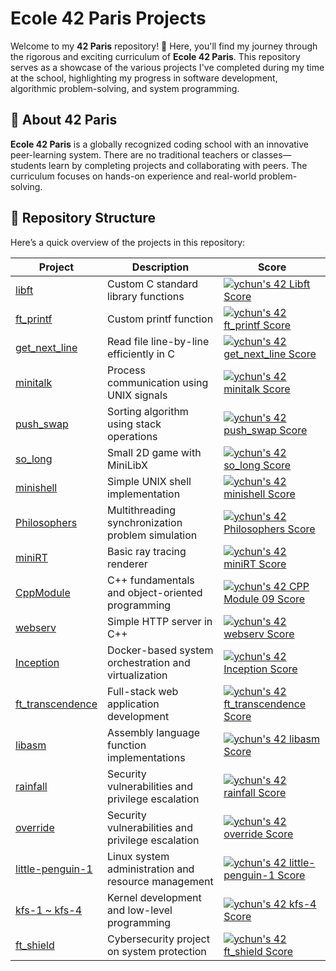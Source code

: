 # Ecole 42 Paris Projects

Welcome to my **42 Paris** repository! 🚀 Here, you'll find my journey through the rigorous and exciting curriculum of **Ecole 42 Paris**. This repository serves as a showcase of the various projects I've completed during my time at the school, highlighting my progress in software development, algorithmic problem-solving, and system programming.

## 📌 About 42 Paris
**Ecole 42 Paris** is a globally recognized coding school with an innovative peer-learning system. There are no traditional teachers or classes—students learn by completing projects and collaborating with peers. The curriculum focuses on hands-on experience and real-world problem-solving.

## 📂 Repository Structure
Here’s a quick overview of the projects in this repository:

| Project | Description | Score |
|---------|------------|--------|
| [libft](https://github.com/PfClaKr/Ecole42Paris_libft) | Custom C standard library functions |[![ychun's 42 Libft Score](https://badge.nimon.fr/api/v2/cm4c6n3in2556301l6e8a42d8t/project/2414638)](https://github.com/Nimon77/badge42)|
| [ft_printf](https://github.com/PfClaKr/Ecole42Paris_ftprintf) | Custom printf function |[![ychun's 42 ft_printf Score](https://badge.nimon.fr/api/v2/cm4c6n3in2556301l6e8a42d8t/project/2429273)](https://github.com/Nimon77/badge42)|
| [get_next_line](https://github.com/PfClaKr/Ecole42Paris_GNL) | Read file line-by-line efficiently in C |[![ychun's 42 get_next_line Score](https://badge.nimon.fr/api/v2/cm4c6n3in2556301l6e8a42d8t/project/2429274)](https://github.com/Nimon77/badge42)|
| [minitalk](https://github.com/PfClaKr/Ecole42Paris_minitalk) | Process communication using UNIX signals |[![ychun's 42 minitalk Score](https://badge.nimon.fr/api/v2/cm4c6n3in2556301l6e8a42d8t/project/2610319)](https://github.com/Nimon77/badge42)|
| [push_swap](https://github.com/PfClaKr/Ecole42Paris_PushSwap) | Sorting algorithm using stack operations |[![ychun's 42 push_swap Score](https://badge.nimon.fr/api/v2/cm4c6n3in2556301l6e8a42d8t/project/2610320)](https://github.com/Nimon77/badge42)|
| [so_long](https://github.com/PfClaKr/Ecole42Paris_Solong) | Small 2D game with MiniLibX |[![ychun's 42 so_long Score](https://badge.nimon.fr/api/v2/cm4c6n3in2556301l6e8a42d8t/project/2860734)](https://github.com/Nimon77/badge42)|
| [minishell](https://github.com/PfClaKr/Ecole42Paris_minishell) | Simple UNIX shell implementation |[![ychun's 42 minishell Score](https://badge.nimon.fr/api/v2/cm4c6n3in2556301l6e8a42d8t/project/2926845)](https://github.com/Nimon77/badge42)|
| [Philosophers](https://github.com/PfClaKr/Ecole42Paris_Philosophers) | Multithreading synchronization problem simulation |[![ychun's 42 Philosophers Score](https://badge.nimon.fr/api/v2/cm4c6n3in2556301l6e8a42d8t/project/2911277)](https://github.com/Nimon77/badge42)|
| [miniRT](https://github.com/PfClaKr/Ecole42Paris_miniRT) | Basic ray tracing renderer |[![ychun's 42 miniRT Score](https://badge.nimon.fr/api/v2/cm4c6n3in2556301l6e8a42d8t/project/3095912)](https://github.com/Nimon77/badge42)|
| [CppModule](https://github.com/PfClaKr/Ecole42Paris_CppModule) | C++ fundamentals and object-oriented programming |[![ychun's 42 CPP Module 09 Score](https://badge.nimon.fr/api/v2/cm4c6n3in2556301l6e8a42d8t/project/3337624)](https://github.com/Nimon77/badge42)|
| [webserv](https://github.com/PfClaKr/Ecole42Paris_Webserv) |Simple HTTP server in C++ |[![ychun's 42 webserv Score](https://badge.nimon.fr/api/v2/cm4c6n3in2556301l6e8a42d8t/project/3355626)](https://github.com/Nimon77/badge42)|
| [Inception](https://github.com/PfClaKr/Ecole42Paris_Inception) | Docker-based system orchestration and virtualization |[![ychun's 42 Inception Score](https://badge.nimon.fr/api/v2/cm4c6n3in2556301l6e8a42d8t/project/3225531)](https://github.com/Nimon77/badge42)|
| [ft_transcendence](https://github.com/PfClaKr/Ecole42Paris_transcendence) | Full-stack web application development |[![ychun's 42 ft_transcendence Score](https://badge.nimon.fr/api/v2/cm4c6n3in2556301l6e8a42d8t/project/3510960)](https://github.com/Nimon77/badge42)|
| [libasm](https://github.com/PfClaKr/Ecole42Paris_libasm) | Assembly language function implementations |[![ychun's 42 libasm Score](https://badge.nimon.fr/api/v2/cm4c6n3in2556301l6e8a42d8t/project/3791250)](https://github.com/Nimon77/badge42)|
| [rainfall](https://github.com/PfClaKr/Ecole42Paris_Rainfall) | Security vulnerabilities and privilege escalation |[![ychun's 42 rainfall Score](https://badge.nimon.fr/api/v2/cm4c6n3in2556301l6e8a42d8t/project/4041270)](https://github.com/Nimon77/badge42)|
| [override](https://github.com/PfClaKr/Ecole42Paris_Override) | Security vulnerabilities and privilege escalation |[![ychun's 42 override Score](https://badge.nimon.fr/api/v2/cm4c6n3in2556301l6e8a42d8t/project/4044875)](https://github.com/Nimon77/badge42)|
| [little-penguin-1](https://github.com/PfClaKr/Ecole42Paris_LittlePenguin) | Linux system administration and resource management |[![ychun's 42 little-penguin-1 Score](https://badge.nimon.fr/api/v2/cm4c6n3in2556301l6e8a42d8t/project/3620004)](https://github.com/Nimon77/badge42)|
| [kfs-1 ~ kfs-4](https://github.com/PfClaKr/Ecole42Paris_KFS) | Kernel development and low-level programming |[![ychun's 42 kfs-4 Score](https://badge.nimon.fr/api/v2/cm4c6n3in2556301l6e8a42d8t/project/4036137)](https://github.com/Nimon77/badge42)|
| [ft_shield](https://github.com/PfClaKr/Ecole42Paris_ft_shield) | Cybersecurity project on system protection |[![ychun's 42 ft_shield Score](https://badge.nimon.fr/api/v2/cm4c6n3in2556301l6e8a42d8t/project/4136136)](https://github.com/Nimon77/badge42)|

